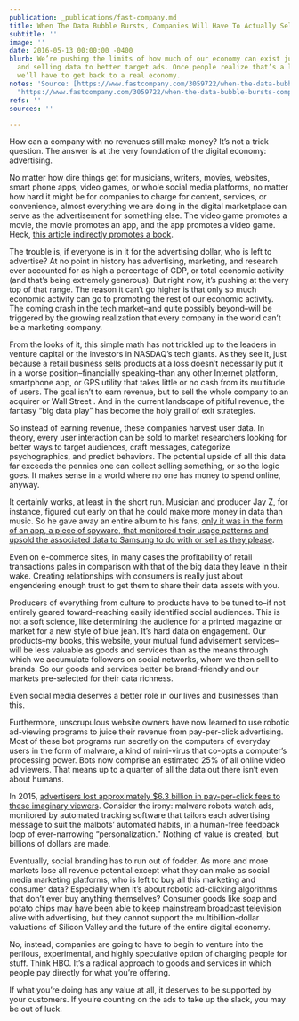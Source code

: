 ```yaml
---
publication: _publications/fast-company.md
title: When The Data Bubble Bursts, Companies Will Have To Actually Sell Things Again
subtitle: ''
image: ''
date: 2016-05-13 00:00:00 -0400
blurb: We’re pushing the limits of how much of our economy can exist just collecting
  and selling data to better target ads. Once people realize that’s a losing game,
  we’ll have to get back to a real economy.
notes: 'Source: [https://www.fastcompany.com/3059722/when-the-data-bubble-bursts-companies-will-have-to-actually-sell-things-again](https://www.fastcompany.com/3059722/when-the-data-bubble-bursts-companies-will-have-to-actually-sell-things-again
  "https://www.fastcompany.com/3059722/when-the-data-bubble-bursts-companies-will-have-to-actually-sell-things-again")'
refs: ''
sources: ''

---
```

How can a company with no revenues still make money? It’s not a trick question. The answer is at the very foundation of the digital economy: advertising.

No matter how dire things get for musicians, writers, movies, websites, smart phone apps, video games, or whole social media platforms, no matter how hard it might be for companies to charge for content, services, or convenience, almost everything we are doing in the digital marketplace can serve as the advertisement for something else. The video game promotes a movie, the movie promotes an app, and the app promotes a video game. Heck, [this article indirectly promotes a book](https://www.amazon.com/Throwing-Rocks-Google-Bus-Prosperity-ebook/dp/B00Z8VTKBQ?ie=UTF8&btkr=1&ref_=dp-kindle-redirect&tag=wwwfccom-20).

The trouble is, if everyone is in it for the advertising dollar, who is left to advertise? At no point in history has advertising, marketing, and research ever accounted for as high a percentage of GDP, or total economic activity (and that’s being extremely generous). But right now, it’s pushing at the very top of that range. The reason it can’t go higher is that only so much economic activity can go to promoting the rest of our economic activity. The coming crash in the tech market–and quite possibly beyond–will be triggered by the growing realization that every company in the world can’t be a marketing company.

From the looks of it, this simple math has not trickled up to the leaders in venture capital or the investors in NASDAQ’s tech giants. As they see it, just because a retail business sells products at a loss doesn’t necessarily put it in a worse position–financially speaking–than any other Internet platform, smartphone app, or GPS utility that takes little or no cash from its multitude of users. The goal isn’t to earn revenue, but to sell the whole company to an acquirer or Wall Street . And in the current landscape of pitiful revenue, the fantasy “big data play” has become the holy grail of exit strategies.

So instead of earning revenue, these companies harvest user data. In theory, every user interaction can be sold to market researchers looking for better ways to target audiences, craft messages, categorize psychographics, and predict behaviors. The potential upside of all this data far exceeds the pennies one can collect selling something, or so the logic goes. It makes sense in a world where no one has money to spend online, anyway.

It certainly works, at least in the short run. Musician and producer Jay Z, for instance, figured out early on that he could make more money in data than music. So he gave away an entire album to his fans, [only it was in the form of an app, a piece of spyware, that monitored their usage patterns and upsold the associated data to Samsung to do with or sell as they please](http://www.theverge.com/2013/7/11/4513486/jay-z-samsung-magna-carta-holy-grail-download-issues).

Even on e-commerce sites, in many cases the profitability of retail transactions pales in comparison with that of the big data they leave in their wake. Creating relationships with consumers is really just about engendering enough trust to get them to share their data assets with you.

Producers of everything from culture to products have to be tuned to–if not entirely geared toward–reaching easily identified social audiences. This is not a soft science, like determining the audience for a printed magazine or market for a new style of blue jean. It’s hard data on engagement. Our products–my books, this website, your mutual fund advisement services–will be less valuable as goods and services than as the means through which we accumulate followers on social networks, whom we then sell to brands. So our goods and services better be brand-friendly and our markets pre-selected for their data richness.

Even social media deserves a better role in our lives and businesses than this.

Furthermore, unscrupulous website owners have now learned to use robotic ad-viewing programs to juice their revenue from pay-per-click advertising. Most of these bot programs run secretly on the computers of everyday users in the form of malware, a kind of mini-virus that co-opts a computer’s processing power. Bots now comprise an estimated 25% of all online video ad viewers. That means up to a quarter of all the data out there isn’t even about humans.

In 2015, [advertisers lost approximately $6.3 billion in pay-per-click fees to these imaginary viewers](https://www.webmasterworld.com/google_adwords/4769125.htm). Consider the irony: malware robots watch ads, monitored by automated tracking software that tailors each advertising message to suit the malbots’ automated habits, in a human-free feedback loop of ever-narrowing “personalization.” Nothing of value is created, but billions of dollars are made.

Eventually, social branding has to run out of fodder. As more and more markets lose all revenue potential except what they can make as social media marketing platforms, who is left to buy all this marketing and consumer data? Especially when it’s about robotic ad-clicking algorithms that don’t ever buy anything themselves? Consumer goods like soap and potato chips may have been able to keep mainstream broadcast television alive with advertising, but they cannot support the multibillion-dollar valuations of Silicon Valley and the future of the entire digital economy.

No, instead, companies are going to have to begin to venture into the perilous, experimental, and highly speculative option of charging people for stuff. Think HBO. It’s a radical approach to goods and services in which people pay directly for what you’re offering.

If what you’re doing has any value at all, it deserves to be supported by your customers. If you’re counting on the ads to take up the slack, you may be out of luck.